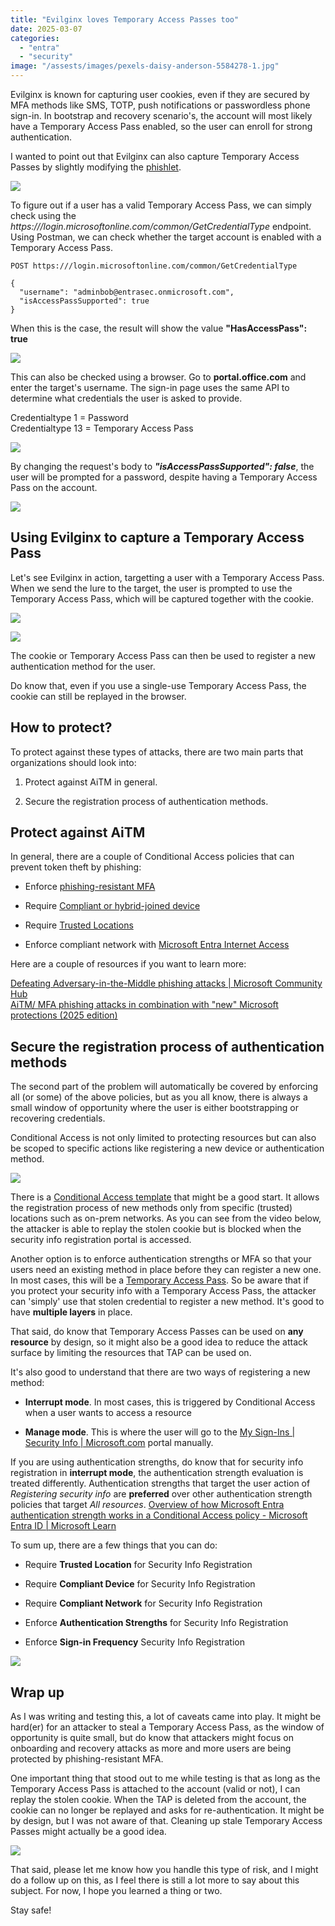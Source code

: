 ```yaml
---
title: "Evilginx loves Temporary Access Passes too"
date: 2025-03-07
categories: 
  - "entra"
  - "security"
image: "/assests/images/pexels-daisy-anderson-5584278-1.jpg"
---
```


Evilginx is known for capturing user cookies, even if they are secured by MFA methods like SMS, TOTP, push notifications or passwordless phone sign-in. In bootstrap and recovery scenario's, the account will most likely have a Temporary Access Pass enabled, so the user can enroll for strong authentication.

I wanted to point out that Evilginx can also capture Temporary Access Passes by slightly modifying the [phishlet](https://github.com/BakkerJan/evilginx3/blob/main/microsoft365.yaml).

![](/assets/images/image.png)

To figure out if a user has a valid Temporary Access Pass, we can simply check using the _https:///login.microsoftonline.com/common/GetCredentialType_ endpoint. Using Postman, we can check whether the target account is enabled with a Temporary Access Pass.

```
POST https:///login.microsoftonline.com/common/GetCredentialType 

{
  "username": "adminbob@entrasec.onmicrosoft.com",
  "isAccessPassSupported": true
}
```

When this is the case, the result will show the value **"HasAccessPass": true**

![](/assets/images/image-1.png)

This can also be checked using a browser. Go to **portal.office.com** and enter the target's username. The sign-in page uses the same API to determine what credentials the user is asked to provide.

Credentialtype 1 = Password  
Credentialtype 13 = Temporary Access Pass

![](/assets/images/image-9.png)

By changing the request's body to **_"isAccessPassSupported": false_**, the user will be prompted for a password, despite having a Temporary Access Pass on the account.

![](/assets/images/image-10.png)

## Using Evilginx to capture a Temporary Access Pass

Let's see Evilginx in action, targetting a user with a Temporary Access Pass. When we send the lure to the target, the user is prompted to use the Temporary Access Pass, which will be captured together with the cookie.

![](/assets/images/image-4.png)

![](/assets/images/image-3.png)

The cookie or Temporary Access Pass can then be used to register a new authentication method for the user.

Do know that, even if you use a single-use Temporary Access Pass, the cookie can still be replayed in the browser.

## How to protect?

To protect against these types of attacks, there are two main parts that organizations should look into:

1. Protect against AiTM in general.

3. Secure the registration process of authentication methods.

## Protect against AiTM

In general, there are a couple of Conditional Access policies that can prevent token theft by phishing:

- Enforce [phishing-resistant MFA](https://learn.microsoft.com/en-us/entra/identity/conditional-access/policy-all-users-mfa-strength)

- Require [Compliant or hybrid-joined device](https://learn.microsoft.com/en-us/entra/identity/conditional-access/policy-all-users-device-compliance)

- Require [Trusted Locations](https://learn.microsoft.com/en-us/entra/identity/conditional-access/policy-block-by-location)

- Enforce compliant network with [Microsoft Entra Internet Access](https://learn.microsoft.com/en-us/entra/global-secure-access/overview-what-is-global-secure-access)

Here are a couple of resources if you want to learn more:

[Defeating Adversary-in-the-Middle phishing attacks | Microsoft Community Hub](https://techcommunity.microsoft.com/blog/microsoft-entra-blog/defeating-adversary-in-the-middle-phishing-attacks/1751777)  
[AiTM/ MFA phishing attacks in combination with "new" Microsoft protections (2025 edition)](https://jeffreyappel.nl/aitm-mfa-phishing-attacks-in-combination-with-new-microsoft-protections-2023-edt/)  

## Secure the registration process of authentication methods

The second part of the problem will automatically be covered by enforcing all (or some) of the above policies, but as you all know, there is always a small window of opportunity where the user is either bootstrapping or recovering credentials.

Conditional Access is not only limited to protecting resources but can also be scoped to specific actions like registering a new device or authentication method.

![](/assets/images/image-6.png)

There is a [Conditional Access template](https://learn.microsoft.com/en-us/entra/identity/conditional-access/policy-all-users-security-info-registration) that might be a good start. It allows the registration process of new methods only from specific (trusted) locations such as on-prem networks. As you can see from the video below, the attacker is able to replay the stolen cookie but is blocked when the security info registration portal is accessed.

Another option is to enforce authentication strengths or MFA so that your users need an existing method in place before they can register a new one. In most cases, this will be a [Temporary Access Pass](https://learn.microsoft.com/en-us/entra/identity/authentication/howto-authentication-temporary-access-pass). So be aware that if you protect your security info with a Temporary Access Pass, the attacker can 'simply' use that stolen credential to register a new method. It's good to have **multiple layers** in place.

That said, do know that Temporary Access Passes can be used on **any resource** by design, so it might also be a good idea to reduce the attack surface by limiting the resources that TAP can be used on.

It's also good to understand that there are two ways of registering a new method:

- **Interrupt mode**. In most cases, this is triggered by Conditional Access when a user wants to access a resource

- **Manage mode**. This is where the user will go to the [My Sign-Ins | Security Info | Microsoft.com](https://mysignins.microsoft.com/security-info) portal manually.

If you are using authentication strengths, do know that for security info registration in **interrupt mode**, the authentication strength evaluation is treated differently. Authentication strengths that target the user action of _Registering security info_ are **preferred** over other authentication strength policies that target _All resources_. [Overview of how Microsoft Entra authentication strength works in a Conditional Access policy - Microsoft Entra ID | Microsoft Learn](https://learn.microsoft.com/en-us/entra/identity/authentication/concept-authentication-strength-how-it-works#how-multiple-conditional-access-authentication-strength-policies-are-evaluated-for-registering-security-info)

To sum up, there are a few things that you can do:

- Require **Trusted Location** for Security Info Registration

- Require **Compliant Device** for Security Info Registration

- Require **Compliant Network** for Security Info Registration

- Enforce **Authentication Strengths** for Security Info Registration

- Enforce **Sign-in Frequency** Security Info Registration

![](/assets/images/image-7.png)

## Wrap up

As I was writing and testing this, a lot of caveats came into play. It might be hard(er) for an attacker to steal a Temporary Access Pass, as the window of opportunity is quite small, but do know that attackers might focus on onboarding and recovery attacks as more and more users are being protected by phishing-resistant MFA.

One important thing that stood out to me while testing is that as long as the Temporary Access Pass is attached to the account (valid or not), I can replay the stolen cookie. When the TAP is deleted from the account, the cookie can no longer be replayed and asks for re-authentication. It might be by design, but I was not aware of that. Cleaning up stale Temporary Access Passes might actually be a good idea.

![](/assets/images/image-8.png)

That said, please let me know how you handle this type of risk, and I might do a follow up on this, as I feel there is still a lot more to say about this subject. For now, I hope you learned a thing or two.

Stay safe!
